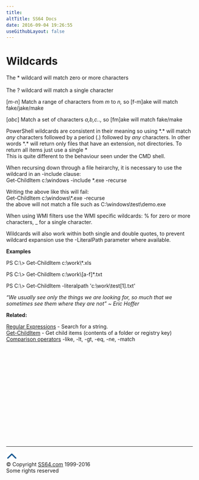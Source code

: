 ```yaml
---
title:
altTitle: SS64 Docs
date: 2016-09-04 19:26:55
useGithubLayout: false
---
```

<!-- #BeginLibraryItem "/Library/head_pssyntax.lbi" --><!-- #EndLibraryItem --><h1>Wildcards</h1> 
<p>The <span class="code">*</span> wildcard will match zero or more characters<br>
<br>
The <span class="code">?</span> wildcard will match a single character</p>
<p><span class="code">[<i>m</i>-<i>n</i>] </span>Match a range of characters from <i>m</i> to <i>n,</i> so <span class="code">[f-m]ake</span> will match fake/jake/make</p>
<p><span class="code">[<i>abc</i>] </span>Match a set of characters <i>a,b,c.., </i>so <span class="code">[fm]ake</span> will match fake/make</p>
<p>PowerShell wildcards are consistent in their meaning so using *.* will match <i>any</i> characters  followed by a period (<span class="code">.</span>) followed by <i>any</i> characters. In other words *.* will return only files that have an extension, not directories. To return all items just use a single * <br>
This is quite different to the behaviour seen
under the CMD shell.</p>
<p>When recursing down through a file heirarchy, it is necessary to use the wildcard in an <span class="code">-include</span> clause:<br>
<span class="code">Get-ChildItem c:\windows -include *.exe -recurse</span></p>
<p>Writing the above like this will fail:<br>
<span class="code"> Get-ChildItem c:\windows\*.exe -recurse<br>
</span>the above will not  match a file such as C:\windows\test\demo.exe</p>
<p>When using WMI filters use  the WMI specific wildcards: <span class="code">%</span> for zero or more characters, <span class="code">_</span> for a single character.</p>
<p>Wildcards will also work within both single and double quotes, to prevent wildcard expansion use the <span class="code">-LiteralPath</span> parameter where available.</p>
<p><b>Examples</b></p>
<p class="code">PS C:\&gt; Get-ChildItem c:\work\*.xls</p>
<p class="code">PS C:\&gt; Get-ChildItem c:\work\[a-f]*.txt</p>
<p class="code">PS C:\&gt; Get-ChildItem -literalpath 'c:\work\test[1].txt'</p>
<p class="quote"><i>“We usually see only the things we are looking for, so much that we sometimes see them where they are not” ~ Eric Hoffer </i></p>
<p><b>Related:</b></p>
<p><a href="syntax-regex.html">Regular Expressions</a> - Search for a string.<br>
<a href="get-childitem.html">Get-ChildItem</a> - Get child items (contents of a folder or registry key)<br>
<a href="syntax-compare.html">Comparison operators</a> -like, -lt, -gt, -eq, -ne, -match</p><!-- #BeginLibraryItem "/Library/foot_ps.lbi" --><p>
<!-- PowerShell300 -->
<ins class="adsbygoogle" style="display:inline-block;width:300px;height:250px" data-ad-client="ca-pub-6140977852749469" data-ad-slot="6253539900"></ins>
<script>
(adsbygoogle = window.adsbygoogle || []).push({});
</script></p>
<hr>
<div id="bl" class="footer"><a href="syntax-wildcards.html#"><img src="../images/top.png" width="30" height="22" alt="Back to the Top"></a></div>
<div id="br" class="footer, tagline">© Copyright <a href="http://ss64.com/">SS64.com</a> 1999-2016<br>
Some rights reserved</div><!-- #EndLibraryItem -->

